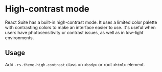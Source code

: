 # High-contrast mode

React Suite has a built-in high-contrast mode.
It uses a limited color palette with contrasting colors to make an interface easier to use.
It's useful when users have photosensitivity or contrast issues, as well as in low-light environments.

## Usage

Add `.rs-theme-high-contrast` class on `<body>` or root `<html>` element.
